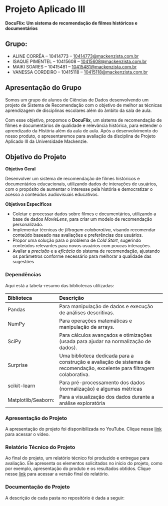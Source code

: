 # Projeto Aplicado III

**DocuFlix: Um sistema de recomendação de filmes históricos e documentários**

##  Grupo:
* ALINE CORRÊA – 10414773 – 10414773@mackenzista.com.br
* ISAQUE PIMENTEL – 10415608 – 10415608@mackenzista.com.br
* MAIKI SOARES – 10415481 – 10415481@mackenzista.com.br
* VANESSA CORDEIRO – 10415118 – 10415118@mackenzista.com.br

## Apresentação do Grupo

Somos um grupo de alunos de Ciências de Dados desenvolvendo um projeto de Sistema de Recomendação com o objetivo de melhor as técnicas aprendizagem de disciplinas escolares além do âmbito da sala de aula.

Com esse objetivo, propomos o **DocuFlix**, um sistema de recomendação de filmes e documentários de qualidade e relevância histórica, para estender o aprendizado da História além da aula de aula. 
Após a desenvolvimento do nosso produto, o apresentaremos para avaliação da disciplina de Projeto Aplicado III da Universidade Mackenzie.

## Objetivo do Projeto

**Objetivo Geral**

Desenvolver um sistema de recomendação de filmes históricos e documentários educacionais, utilizando dados de interações de usuários, com o propósito de aumentar o interesse pela história e democratizar o acesso a conteúdos audiovisuais educativos.

**Objetivos Específicos**
- Coletar e processar dados sobre filmes e documentários, utilizando a base de dados *MovieLens*, para criar um modelo de recomendação personalizado.
- Implementar técnicas de *filtragem colaborativa*, visando recomendar conteúdo baseado nas avaliações e preferências dos usuários.
- Propor uma solução para o problema de *Cold Start*, sugerindo conteúdos relevantes para novos usuários com poucas interações.
- Avaliar a *precisão* e a *eficácia* do sistema de recomendação, ajustando os parâmetros conforme necessário para melhorar a qualidade das sugestões


### Dependências
Aqui está a tabela-resumo das bibliotecas utilizadas:

|Biblioteca|Descrição|
|:----|:----|
|Pandas|Para manipulação de dados e execução de análises descritivas.|
|NumPy|Para operações matemáticas e manipulação de arrays.|
|SciPy|Para cálculos avançados e otimizações (usada para ajudar na normalização de dados).|
|Surprise|Uma biblioteca dedicada para a construção e avaliação de sistemas de recomendação, excelente para filtragem colaborativa.|
|scikit-learn|Para pré-processamento dos dados (normalização) e algumas métricas|
|Matplotlib/Seaborn:|Para a visualização dos dados durante a análise exploratória|


### Apresentação do Projeto

A apresentação do projeto foi disponibilizada no YouTube. Clique nesse [link]() para acessar o vídeo.

### Relatório Técnico do Projeto

Ao final do projeto, um relatório técnico foi produzido e entregue para avaliação. Ele apresenta os elementos solicitados no início do projeto, como por exemplo, apresentação do produto e os resultados obtidos. Clique nesse [link]() para acessar a versão final do relatório.

### Documentação do Projeto

A descrição de cada pasta no repositório é dada a seguir:


